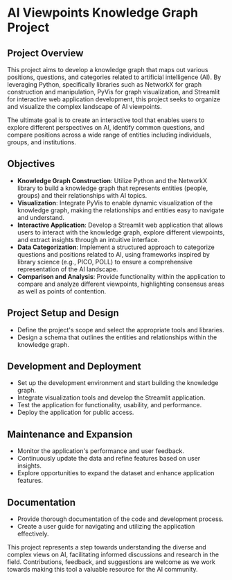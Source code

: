 # AI Viewpoints Knowledge Graph Project

## Project Overview

This project aims to develop a knowledge graph that maps out various positions, questions, and categories related to artificial intelligence (AI). By leveraging Python, specifically libraries such as NetworkX for graph construction and manipulation, PyVis for graph visualization, and Streamlit for interactive web application development, this project seeks to organize and visualize the complex landscape of AI viewpoints.

The ultimate goal is to create an interactive tool that enables users to explore different perspectives on AI, identify common questions, and compare positions across a wide range of entities including individuals, groups, and institutions.

## Objectives

- **Knowledge Graph Construction**: Utilize Python and the NetworkX library to build a knowledge graph that represents entities (people, groups) and their relationships with AI topics.
- **Visualization**: Integrate PyVis to enable dynamic visualization of the knowledge graph, making the relationships and entities easy to navigate and understand.
- **Interactive Application**: Develop a Streamlit web application that allows users to interact with the knowledge graph, explore different viewpoints, and extract insights through an intuitive interface.
- **Data Categorization**: Implement a structured approach to categorize questions and positions related to AI, using frameworks inspired by library science (e.g., PICO, POLL) to ensure a comprehensive representation of the AI landscape.
- **Comparison and Analysis**: Provide functionality within the application to compare and analyze different viewpoints, highlighting consensus areas as well as points of contention.

## Project Setup and Design

- Define the project's scope and select the appropriate tools and libraries.
- Design a schema that outlines the entities and relationships within the knowledge graph.

## Development and Deployment

- Set up the development environment and start building the knowledge graph.
- Integrate visualization tools and develop the Streamlit application.
- Test the application for functionality, usability, and performance.
- Deploy the application for public access.

## Maintenance and Expansion

- Monitor the application's performance and user feedback.
- Continuously update the data and refine features based on user insights.
- Explore opportunities to expand the dataset and enhance application features.

## Documentation

- Provide thorough documentation of the code and development process.
- Create a user guide for navigating and utilizing the application effectively.

This project represents a step towards understanding the diverse and complex views on AI, facilitating informed discussions and research in the field. Contributions, feedback, and suggestions are welcome as we work towards making this tool a valuable resource for the AI community.


